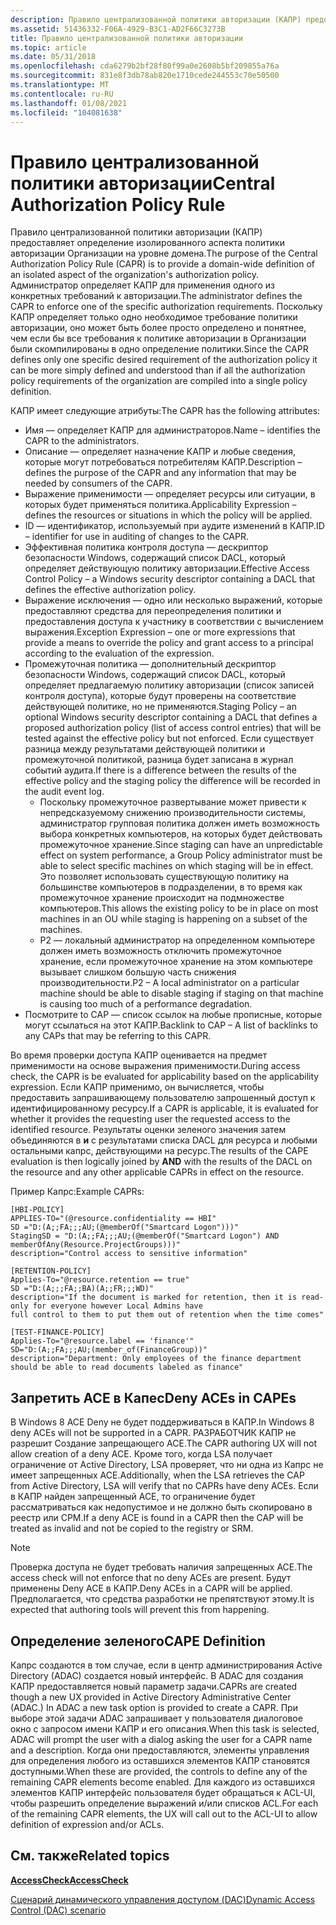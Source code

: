 ```yaml
---
description: Правило централизованной политики авторизации (КАПР) предоставляет определение изолированного аспекта политики авторизации организаций на уровне домена.
ms.assetid: 51436332-F06A-4929-B3C1-AD2F66C3273B
title: Правило централизованной политики авторизации
ms.topic: article
ms.date: 05/31/2018
ms.openlocfilehash: cda6279b2bf28f80f99a0e2608b5bf209855a76a
ms.sourcegitcommit: 831e8f3db78ab820e1710cede244553c70e50500
ms.translationtype: MT
ms.contentlocale: ru-RU
ms.lasthandoff: 01/08/2021
ms.locfileid: "104081638"
---
```

# <a name="central-authorization-policy-rule"></a><span data-ttu-id="9d831-103">Правило централизованной политики авторизации</span><span class="sxs-lookup"><span data-stu-id="9d831-103">Central Authorization Policy Rule</span></span>

<span data-ttu-id="9d831-104">Правило централизованной политики авторизации (КАПР) предоставляет определение изолированного аспекта политики авторизации Организации на уровне домена.</span><span class="sxs-lookup"><span data-stu-id="9d831-104">The purpose of the Central Authorization Policy Rule (CAPR) is to provide a domain-wide definition of an isolated aspect of the organization's authorization policy.</span></span> <span data-ttu-id="9d831-105">Администратор определяет КАПР для применения одного из конкретных требований к авторизации.</span><span class="sxs-lookup"><span data-stu-id="9d831-105">The administrator defines the CAPR to enforce one of the specific authorization requirements.</span></span> <span data-ttu-id="9d831-106">Поскольку КАПР определяет только одно необходимое требование политики авторизации, оно может быть более просто определено и понятнее, чем если бы все требования к политике авторизации в Организации были скомпилированы в одно определение политики.</span><span class="sxs-lookup"><span data-stu-id="9d831-106">Since the CAPR defines only one specific desired requirement of the authorization policy it can be more simply defined and understood than if all the authorization policy requirements of the organization are compiled into a single policy definition.</span></span>

<span data-ttu-id="9d831-107">КАПР имеет следующие атрибуты:</span><span class="sxs-lookup"><span data-stu-id="9d831-107">The CAPR has the following attributes:</span></span>

-   <span data-ttu-id="9d831-108">Имя — определяет КАПР для администраторов.</span><span class="sxs-lookup"><span data-stu-id="9d831-108">Name – identifies the CAPR to the administrators.</span></span>
-   <span data-ttu-id="9d831-109">Описание — определяет назначение КАПР и любые сведения, которые могут потребоваться потребителям КАПР.</span><span class="sxs-lookup"><span data-stu-id="9d831-109">Description – defines the purpose of the CAPR and any information that may be needed by consumers of the CAPR.</span></span>
-   <span data-ttu-id="9d831-110">Выражение применимости — определяет ресурсы или ситуации, в которых будет применяться политика.</span><span class="sxs-lookup"><span data-stu-id="9d831-110">Applicability Expression – defines the resources or situations in which the policy will be applied.</span></span>
-   <span data-ttu-id="9d831-111">ID — идентификатор, используемый при аудите изменений в КАПР.</span><span class="sxs-lookup"><span data-stu-id="9d831-111">ID – identifier for use in auditing of changes to the CAPR.</span></span>
-   <span data-ttu-id="9d831-112">Эффективная политика контроля доступа — дескриптор безопасности Windows, содержащий список DACL, который определяет действующую политику авторизации.</span><span class="sxs-lookup"><span data-stu-id="9d831-112">Effective Access Control Policy – a Windows security descriptor containing a DACL that defines the effective authorization policy.</span></span>
-   <span data-ttu-id="9d831-113">Выражение исключения — одно или несколько выражений, которые предоставляют средства для переопределения политики и предоставления доступа к участнику в соответствии с вычислением выражения.</span><span class="sxs-lookup"><span data-stu-id="9d831-113">Exception Expression – one or more expressions that provide a means to override the policy and grant access to a principal according to the evaluation of the expression.</span></span>
-   <span data-ttu-id="9d831-114">Промежуточная политика — дополнительный дескриптор безопасности Windows, содержащий список DACL, который определяет предлагаемую политику авторизации (список записей контроля доступа), которые будут проверены на соответствие действующей политике, но не применяются.</span><span class="sxs-lookup"><span data-stu-id="9d831-114">Staging Policy – an optional Windows security descriptor containing a DACL that defines a proposed authorization policy (list of access control entries) that will be tested against the effective policy but not enforced.</span></span> <span data-ttu-id="9d831-115">Если существует разница между результатами действующей политики и промежуточной политикой, разница будет записана в журнал событий аудита.</span><span class="sxs-lookup"><span data-stu-id="9d831-115">If there is a difference between the results of the effective policy and the staging policy the difference will be recorded in the audit event log.</span></span>
    -   <span data-ttu-id="9d831-116">Поскольку промежуточное развертывание может привести к непредсказуемому снижению производительности системы, администратор групповая политика должен иметь возможность выбора конкретных компьютеров, на которых будет действовать промежуточное хранение.</span><span class="sxs-lookup"><span data-stu-id="9d831-116">Since staging can have an unpredictable effect on system performance, a Group Policy administrator must be able to select specific machines on which staging will be in effect.</span></span> <span data-ttu-id="9d831-117">Это позволяет использовать существующую политику на большинстве компьютеров в подразделении, в то время как промежуточное хранение происходит на подмножестве компьютеров.</span><span class="sxs-lookup"><span data-stu-id="9d831-117">This allows the existing policy to be in place on most machines in an OU while staging is happening on a subset of the machines.</span></span>
    -   <span data-ttu-id="9d831-118">P2 — локальный администратор на определенном компьютере должен иметь возможность отключить промежуточное хранение, если промежуточное хранение на этом компьютере вызывает слишком большую часть снижения производительности.</span><span class="sxs-lookup"><span data-stu-id="9d831-118">P2 – A local administrator on a particular machine should be able to disable staging if staging on that machine is causing too much of a performance degradation.</span></span>
-   <span data-ttu-id="9d831-119">Посмотрите to CAP — список ссылок на любые прописные, которые могут ссылаться на этот КАПР.</span><span class="sxs-lookup"><span data-stu-id="9d831-119">Backlink to CAP – A list of backlinks to any CAPs that may be referring to this CAPR.</span></span>

<span data-ttu-id="9d831-120">Во время проверки доступа КАПР оценивается на предмет применимости на основе выражения применимости.</span><span class="sxs-lookup"><span data-stu-id="9d831-120">During access check, the CAPR is be evaluated for applicability based on the applicability expression.</span></span> <span data-ttu-id="9d831-121">Если КАПР применимо, он вычисляется, чтобы предоставить запрашивающему пользователю запрошенный доступ к идентифицированному ресурсу.</span><span class="sxs-lookup"><span data-stu-id="9d831-121">If a CAPR is applicable, it is evaluated for whether it provides the requesting user the requested access to the identified resource.</span></span> <span data-ttu-id="9d831-122">Результаты оценки зеленого значения затем объединяются в **и** с результатами списка DACL для ресурса и любыми остальными капрс, действующими на ресурс.</span><span class="sxs-lookup"><span data-stu-id="9d831-122">The results of the CAPE evaluation is then logically joined by **AND** with the results of the DACL on the resource and any other applicable CAPRs in effect on the resource.</span></span>

<span data-ttu-id="9d831-123">Пример Капрс:</span><span class="sxs-lookup"><span data-stu-id="9d831-123">Example CAPRs:</span></span>

``` syntax
[HBI-POLICY]
APPLIES-TO="(@resource.confidentiality == HBI"
SD ="D:(A;;FA;;;AU;(@memberOf("Smartcard Logon")))"
StagingSD = "D:(A;;FA;;;AU;(@memberOf("Smartcard Logon") AND memberOfAny(Resource.ProjectGroups)))"
description="Control access to sensitive information"
 
[RETENTION-POLICY]
Applies-To="@resource.retention == true"
SD ="D:(A;;;FA;;BA)(A;;FR;;;WD)"
description="If the document is marked for retention, then it is read-only for everyone however Local Admins have 
full control to them to put them out of retention when the time comes"
 
[TEST-FINANCE-POLICY]
Applies-To="@resource.label == 'finance'"
SD="D:(A;;FA;;;AU;(member_of(FinanceGroup))"
description="Department: Only employees of the finance department should be able to read documents labeled as finance"
```

## <a name="deny-aces-in-capes"></a><span data-ttu-id="9d831-124">Запретить ACE в Капес</span><span class="sxs-lookup"><span data-stu-id="9d831-124">Deny ACEs in CAPEs</span></span>

<span data-ttu-id="9d831-125">В Windows 8 ACE Deny не будет поддерживаться в КАПР.</span><span class="sxs-lookup"><span data-stu-id="9d831-125">In Windows 8 deny ACEs will not be supported in a CAPR.</span></span> <span data-ttu-id="9d831-126">РАЗРАБОТЧИК КАПР не разрешит Создание запрещающего ACE.</span><span class="sxs-lookup"><span data-stu-id="9d831-126">The CAPR authoring UX will not allow creation of a deny ACE.</span></span> <span data-ttu-id="9d831-127">Кроме того, когда LSA получает ограничение от Active Directory, LSA проверяет, что ни одна из Капрс не имеет запрещенных ACE.</span><span class="sxs-lookup"><span data-stu-id="9d831-127">Additionally, when the LSA retrieves the CAP from Active Directory, LSA will verify that no CAPRs have deny ACEs.</span></span> <span data-ttu-id="9d831-128">Если в КАПР найден запрещенный ACE, то ограничение будет рассматриваться как недопустимое и не должно быть скопировано в реестр или СРМ.</span><span class="sxs-lookup"><span data-stu-id="9d831-128">If a deny ACE is found in a CAPR then the CAP will be treated as invalid and not be copied to the registry or SRM.</span></span>

> [!Note]  
> <span data-ttu-id="9d831-129">Проверка доступа не будет требовать наличия запрещенных ACE.</span><span class="sxs-lookup"><span data-stu-id="9d831-129">The access check will not enforce that no deny ACEs are present.</span></span> <span data-ttu-id="9d831-130">Будут применены Deny ACE в КАПР.</span><span class="sxs-lookup"><span data-stu-id="9d831-130">Deny ACEs in a CAPR will be applied.</span></span> <span data-ttu-id="9d831-131">Предполагается, что средства разработки не препятствуют этому.</span><span class="sxs-lookup"><span data-stu-id="9d831-131">It is expected that authoring tools will prevent this from happening.</span></span>

 

## <a name="cape-definition"></a><span data-ttu-id="9d831-132">Определение зеленого</span><span class="sxs-lookup"><span data-stu-id="9d831-132">CAPE Definition</span></span>

<span data-ttu-id="9d831-133">Капрс создаются в том случае, если в центр администрирования Active Directory (ADAC) создается новый интерфейс. В ADAC для создания КАПР предоставляется новый параметр задачи.</span><span class="sxs-lookup"><span data-stu-id="9d831-133">CAPRs are created though a new UX provided in Active Directory Administrative Center (ADAC.) In ADAC a new task option is provided to create a CAPR.</span></span> <span data-ttu-id="9d831-134">При выборе этой задачи ADAC запрашивает у пользователя диалоговое окно с запросом имени КАПР и его описания.</span><span class="sxs-lookup"><span data-stu-id="9d831-134">When this task is selected, ADAC will prompt the user with a dialog asking the user for a CAPR name and a description.</span></span> <span data-ttu-id="9d831-135">Когда они предоставляются, элементы управления для определения любого из оставшихся элементов КАПР становятся доступными.</span><span class="sxs-lookup"><span data-stu-id="9d831-135">When these are provided, the controls to define any of the remaining CAPR elements become enabled.</span></span> <span data-ttu-id="9d831-136">Для каждого из оставшихся элементов КАПР интерфейс пользователя будет обращаться к ACL-UI, чтобы разрешить определение выражений и/или списков ACL.</span><span class="sxs-lookup"><span data-stu-id="9d831-136">For each of the remaining CAPR elements, the UX will call out to the ACL-UI to allow definition of expression and/or ACLs.</span></span>

## <a name="related-topics"></a><span data-ttu-id="9d831-137">См. также</span><span class="sxs-lookup"><span data-stu-id="9d831-137">Related topics</span></span>

<dl> <dt>

[<span data-ttu-id="9d831-138">**AccessCheck**</span><span class="sxs-lookup"><span data-stu-id="9d831-138">**AccessCheck**</span></span>](/windows/win32/api/securitybaseapi/nf-securitybaseapi-accesscheck)
</dt> <dt>

[<span data-ttu-id="9d831-139">Сценарий динамического управления доступом (DAC)</span><span class="sxs-lookup"><span data-stu-id="9d831-139">Dynamic Access Control (DAC) scenario</span></span>](/previous-versions/windows/desktop/dacx/dynamic-access-control-developer-extensibility-roadmap)
</dt> </dl>

 

 
